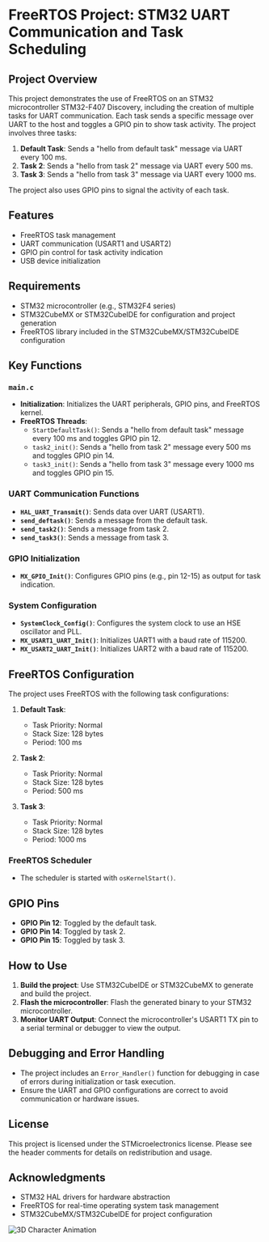 # FreeRTOS Project: STM32 UART Communication and Task Scheduling

## Project Overview

This project demonstrates the use of FreeRTOS on an STM32 microcontroller STM32-F407 Discovery, including the creation of multiple tasks for UART communication. Each task sends a specific message over UART to the host and toggles a GPIO pin to show task activity. The project involves three tasks:

1. **Default Task**: Sends a "hello from default task" message via UART every 100 ms.
2. **Task 2**: Sends a "hello from task 2" message via UART every 500 ms.
3. **Task 3**: Sends a "hello from task 3" message via UART every 1000 ms.

The project also uses GPIO pins to signal the activity of each task.

## Features

- FreeRTOS task management
- UART communication (USART1 and USART2)
- GPIO pin control for task activity indication
- USB device initialization

## Requirements

- STM32 microcontroller (e.g., STM32F4 series)
- STM32CubeMX or STM32CubeIDE for configuration and project generation
- FreeRTOS library included in the STM32CubeMX/STM32CubeIDE configuration



## Key Functions

### `main.c`
- **Initialization**: Initializes the UART peripherals, GPIO pins, and FreeRTOS kernel.
- **FreeRTOS Threads**:
  - `StartDefaultTask()`: Sends a "hello from default task" message every 100 ms and toggles GPIO pin 12.
  - `task2_init()`: Sends a "hello from task 2" message every 500 ms and toggles GPIO pin 14.
  - `task3_init()`: Sends a "hello from task 3" message every 1000 ms and toggles GPIO pin 15.

### UART Communication Functions
- **`HAL_UART_Transmit()`**: Sends data over UART (USART1).
- **`send_deftask()`**: Sends a message from the default task.
- **`send_task2()`**: Sends a message from task 2.
- **`send_task3()`**: Sends a message from task 3.

### GPIO Initialization
- **`MX_GPIO_Init()`**: Configures GPIO pins (e.g., pin 12-15) as output for task indication.

### System Configuration
- **`SystemClock_Config()`**: Configures the system clock to use an HSE oscillator and PLL.
- **`MX_USART1_UART_Init()`**: Initializes UART1 with a baud rate of 115200.
- **`MX_USART2_UART_Init()`**: Initializes UART2 with a baud rate of 115200.

## FreeRTOS Configuration

The project uses FreeRTOS with the following task configurations:

1. **Default Task**: 
   - Task Priority: Normal
   - Stack Size: 128 bytes
   - Period: 100 ms

2. **Task 2**:
   - Task Priority: Normal
   - Stack Size: 128 bytes
   - Period: 500 ms

3. **Task 3**:
   - Task Priority: Normal
   - Stack Size: 128 bytes
   - Period: 1000 ms

### FreeRTOS Scheduler
- The scheduler is started with `osKernelStart()`.

## GPIO Pins
- **GPIO Pin 12**: Toggled by the default task.
- **GPIO Pin 14**: Toggled by task 2.
- **GPIO Pin 15**: Toggled by task 3.

## How to Use

1. **Build the project**: Use STM32CubeIDE or STM32CubeMX to generate and build the project.
2. **Flash the microcontroller**: Flash the generated binary to your STM32 microcontroller.
3. **Monitor UART Output**: Connect the microcontroller's USART1 TX pin to a serial terminal or debugger to view the output.

## Debugging and Error Handling

- The project includes an `Error_Handler()` function for debugging in case of errors during initialization or task execution.
- Ensure the UART and GPIO configurations are correct to avoid communication or hardware issues.

## License

This project is licensed under the STMicroelectronics license. Please see the header comments for details on redistribution and usage.

## Acknowledgments

- STM32 HAL drivers for hardware abstraction
- FreeRTOS for real-time operating system task management
- STM32CubeMX/STM32CubeIDE for project configuration

![3D Character Animation](embedded.gif)
